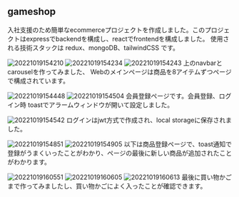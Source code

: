## gameshop

入社支援のため簡単なecommerceプロジェクトを作成しました。このプロジェクトはexpressでbackendを構成し、reactでfrontendを構成しました。
使用される技術スタックは redux、mongoDB、tailwindCSS です。

![20221019154210](https://user-images.githubusercontent.com/96066342/196621761-1977c720-9280-4f25-ba33-1bd6173cfa74.png)
![20221019154234](https://user-images.githubusercontent.com/96066342/196618235-5c8d3154-1dc7-4826-aa98-5d42bf3e33f0.png)
![20221019154243](https://user-images.githubusercontent.com/96066342/196618270-856a1eee-de7d-4e8c-8084-3d0eb8473953.png)
上のnavbarと
carouselを作ってみました、
Webのメインページは商品を8アイテムずつページで構成されています。

![20221019154448](https://user-images.githubusercontent.com/96066342/196618924-7e9df688-d3f9-4fa1-9458-e5d81e3ddd74.png)
![20221019154504](https://user-images.githubusercontent.com/96066342/196619104-66abb972-557f-40b3-8365-b558962b5455.png)
会員登録ページです。会員登録、ログイン時 toastでアラームウィンドウが開いて設定しました。

![20221019154542](https://user-images.githubusercontent.com/96066342/196619337-4771f30d-3497-4bd3-8e67-d2bf85de054c.png)
ログインはjwt方式で作成され、local storageに保存されました。

![20221019154851](https://user-images.githubusercontent.com/96066342/196619578-7bad7cab-c14f-43f4-ae5d-61df1b58df83.png)
![20221019154905](https://user-images.githubusercontent.com/96066342/196619920-cc346b51-5c01-4137-bf7b-052a6c3663fd.png)
以下は商品登録ページで、toast通知で登録がうまくいったことがわかり、ページの最後に新しい商品が追加されたことがわかります。

![20221019160551](https://user-images.githubusercontent.com/96066342/196620454-fe79a120-1428-4203-b18b-dbd3f2a30eee.png)
![20221019160605](https://user-images.githubusercontent.com/96066342/196620465-696d17be-1139-41f8-b3b1-de5d2cadf805.png)
![20221019160613](https://user-images.githubusercontent.com/96066342/196620477-9c7ffcd8-96ca-4439-a37d-55cfc3e8eb31.png)
最後に買い物かごまで作ってみましたし、買い物かごによく入ったことが確認できます。
